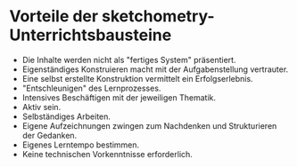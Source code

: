 # Vorteile der sketchometry-Unterrichtsbausteine

- Die Inhalte werden nicht als "fertiges System" präsentiert.
- Eigenständiges Konstruieren macht mit der Aufgabenstellung vertrauter.
- Eine selbst erstellte Konstruktion vermittelt ein Erfolgserlebnis.
- "Entschleunigen" des Lernprozesses.
- Intensives Beschäftigen mit der jeweiligen Thematik.
- Aktiv sein.
- Selbständiges Arbeiten.
- Eigene Aufzeichnungen zwingen zum Nachdenken und Strukturieren der Gedanken.
- Eigenes Lerntempo bestimmen.
- Keine technischen Vorkenntnisse erforderlich.
